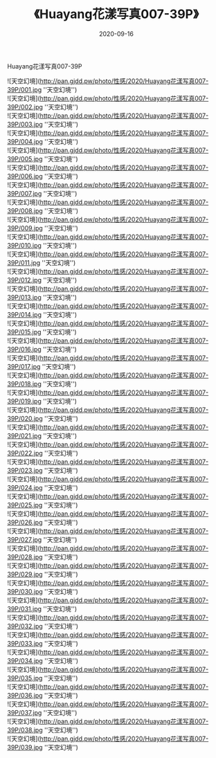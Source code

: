 ﻿---
layout: post
title:  《Huayang花漾写真007-39P》
date:   2020-09-16
img: http://pan.gjdd.pw/photo/性感/2020/Huayang花漾写真007-39P/000.jpg
categories: [美女, 性感, 泳衣]
---

Huayang花漾写真007-39P



![天空幻境](http://pan.gjdd.pw/photo/性感/2020/Huayang花漾写真007-39P/001.jpg ''天空幻境'') <br>
![天空幻境](http://pan.gjdd.pw/photo/性感/2020/Huayang花漾写真007-39P/002.jpg ''天空幻境'') <br>
![天空幻境](http://pan.gjdd.pw/photo/性感/2020/Huayang花漾写真007-39P/003.jpg ''天空幻境'') <br>
![天空幻境](http://pan.gjdd.pw/photo/性感/2020/Huayang花漾写真007-39P/004.jpg ''天空幻境'') <br>
![天空幻境](http://pan.gjdd.pw/photo/性感/2020/Huayang花漾写真007-39P/005.jpg ''天空幻境'') <br>
![天空幻境](http://pan.gjdd.pw/photo/性感/2020/Huayang花漾写真007-39P/006.jpg ''天空幻境'') <br>
![天空幻境](http://pan.gjdd.pw/photo/性感/2020/Huayang花漾写真007-39P/007.jpg ''天空幻境'') <br>
![天空幻境](http://pan.gjdd.pw/photo/性感/2020/Huayang花漾写真007-39P/008.jpg ''天空幻境'') <br>
![天空幻境](http://pan.gjdd.pw/photo/性感/2020/Huayang花漾写真007-39P/009.jpg ''天空幻境'') <br>
![天空幻境](http://pan.gjdd.pw/photo/性感/2020/Huayang花漾写真007-39P/010.jpg ''天空幻境'') <br>
![天空幻境](http://pan.gjdd.pw/photo/性感/2020/Huayang花漾写真007-39P/011.jpg ''天空幻境'') <br>
![天空幻境](http://pan.gjdd.pw/photo/性感/2020/Huayang花漾写真007-39P/012.jpg ''天空幻境'') <br>
![天空幻境](http://pan.gjdd.pw/photo/性感/2020/Huayang花漾写真007-39P/013.jpg ''天空幻境'') <br>
![天空幻境](http://pan.gjdd.pw/photo/性感/2020/Huayang花漾写真007-39P/014.jpg ''天空幻境'') <br>
![天空幻境](http://pan.gjdd.pw/photo/性感/2020/Huayang花漾写真007-39P/015.jpg ''天空幻境'') <br>
![天空幻境](http://pan.gjdd.pw/photo/性感/2020/Huayang花漾写真007-39P/016.jpg ''天空幻境'') <br>
![天空幻境](http://pan.gjdd.pw/photo/性感/2020/Huayang花漾写真007-39P/017.jpg ''天空幻境'') <br>
![天空幻境](http://pan.gjdd.pw/photo/性感/2020/Huayang花漾写真007-39P/018.jpg ''天空幻境'') <br>
![天空幻境](http://pan.gjdd.pw/photo/性感/2020/Huayang花漾写真007-39P/019.jpg ''天空幻境'') <br>
![天空幻境](http://pan.gjdd.pw/photo/性感/2020/Huayang花漾写真007-39P/020.jpg ''天空幻境'') <br>
![天空幻境](http://pan.gjdd.pw/photo/性感/2020/Huayang花漾写真007-39P/021.jpg ''天空幻境'') <br>
![天空幻境](http://pan.gjdd.pw/photo/性感/2020/Huayang花漾写真007-39P/022.jpg ''天空幻境'') <br>
![天空幻境](http://pan.gjdd.pw/photo/性感/2020/Huayang花漾写真007-39P/023.jpg ''天空幻境'') <br>
![天空幻境](http://pan.gjdd.pw/photo/性感/2020/Huayang花漾写真007-39P/024.jpg ''天空幻境'') <br>
![天空幻境](http://pan.gjdd.pw/photo/性感/2020/Huayang花漾写真007-39P/025.jpg ''天空幻境'') <br>
![天空幻境](http://pan.gjdd.pw/photo/性感/2020/Huayang花漾写真007-39P/026.jpg ''天空幻境'') <br>
![天空幻境](http://pan.gjdd.pw/photo/性感/2020/Huayang花漾写真007-39P/027.jpg ''天空幻境'') <br>
![天空幻境](http://pan.gjdd.pw/photo/性感/2020/Huayang花漾写真007-39P/028.jpg ''天空幻境'') <br>
![天空幻境](http://pan.gjdd.pw/photo/性感/2020/Huayang花漾写真007-39P/029.jpg ''天空幻境'') <br>
![天空幻境](http://pan.gjdd.pw/photo/性感/2020/Huayang花漾写真007-39P/030.jpg ''天空幻境'') <br>
![天空幻境](http://pan.gjdd.pw/photo/性感/2020/Huayang花漾写真007-39P/031.jpg ''天空幻境'') <br>
![天空幻境](http://pan.gjdd.pw/photo/性感/2020/Huayang花漾写真007-39P/032.jpg ''天空幻境'') <br>
![天空幻境](http://pan.gjdd.pw/photo/性感/2020/Huayang花漾写真007-39P/033.jpg ''天空幻境'') <br>
![天空幻境](http://pan.gjdd.pw/photo/性感/2020/Huayang花漾写真007-39P/034.jpg ''天空幻境'') <br>
![天空幻境](http://pan.gjdd.pw/photo/性感/2020/Huayang花漾写真007-39P/035.jpg ''天空幻境'') <br>
![天空幻境](http://pan.gjdd.pw/photo/性感/2020/Huayang花漾写真007-39P/036.jpg ''天空幻境'') <br>
![天空幻境](http://pan.gjdd.pw/photo/性感/2020/Huayang花漾写真007-39P/037.jpg ''天空幻境'') <br>
![天空幻境](http://pan.gjdd.pw/photo/性感/2020/Huayang花漾写真007-39P/038.jpg ''天空幻境'') <br>
![天空幻境](http://pan.gjdd.pw/photo/性感/2020/Huayang花漾写真007-39P/039.jpg ''天空幻境'') <br>